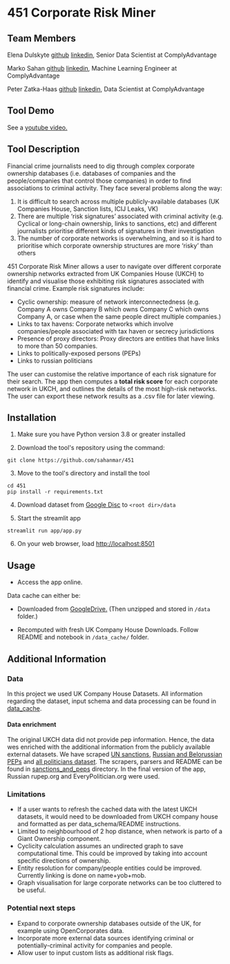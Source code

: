 # 451 Corporate Risk Miner

## Team Members
Elena Dulskyte [github](https://github.com/ElenaDulskyte) [linkedin](https://www.linkedin.com/in/elena-dulskyte-50b83aa2/), Senior Data Scientist at ComplyAdvantage

Marko Sahan [github](http://github.com/sahanmar) [linkedin](https://www.linkedin.com/in/msahan/), Machine Learning Engineer at ComplyAdvantage

Peter Zatka-Haas [github](http://github.com/peterzh) [linkedin](https://www.linkedin.com/in/peterzatkahaas), Data Scientist at ComplyAdvantage

## Tool Demo

See a <a href="https://www.youtube.com/watch?v=WeHYfiNQzvc" target="_blank">youtube video.</a>

## Tool Description

Financial crime journalists need to dig through complex corporate ownership databases (i.e. databases of companies and the people/companies that control those companies) in order to find associations to criminal activity. They face several problems along the way:
1. It is difficult to search across multiple publicly-available databases (UK Companies House, Sanction lists, ICIJ Leaks, VK)
2. There are multiple ‘risk signatures’ associated with criminal activity (e.g. Cyclical or long-chain ownership, links to sanctions, etc) and different journalists prioritise different kinds of signatures in their investigation
3. The number of corporate networks is overwhelming, and so it is hard to prioritise which corporate ownership structures are more ‘risky’ than others

451 Corporate Risk Miner allows a user to navigate over different corporate ownership networks extracted from UK Companies House (UKCH) to identify and visualise those exhibiting risk signatures associated with financial crime. Example risk signatures include:
* Cyclic ownership: measure of network interconnectedness (e.g. Company A owns Company B which owns Company C which owns Company A, or case when the same people direct multiple companies.)
* Links to tax havens: Corporate networks which involve companies/people associated with tax haven or secrecy jurisdictions
* Presence of proxy directors: Proxy directors are entities that have links to more than 50 companies.
* Links to politically-exposed persons (PEPs)
* Links to russian politicians


The user can customise the relative importance of each risk signature for their search. The app then computes a **total risk score** for each corporate network in UKCH, and outlines the details of the most high-risk networks. The user can export these network results as a .csv file for later viewing. 

## Installation

1. Make sure you have Python version 3.8 or greater installed

2. Download the tool's repository using the command:
```
git clone https://github.com/sahanmar/451
```

3. Move to the tool's directory and install the tool
```
cd 451
pip install -r requirements.txt
```

4. Download dataset from [Google Disc](https://drive.google.com/drive/folders/15I2-spww_5ZG6tzslLyU4gGwb3zDNZU-?usp=sharing) to `<root dir>/data`

5. Start the streamlit app
```
streamlit run app/app.py
```

6. On your web browser, load [http://localhost:8501](http://localhost:8501)

## Usage

- Access the app online.

Data cache can either be:

- Downloaded from <a href="https://drive.google.com/drive/folders/15I2-spww_5ZG6tzslLyU4gGwb3zDNZU-?usp=sharing" target="_blank">GoogleDrive.</a>
  (Then unzipped and stored in `/data` folder.)

- Recomputed with fresh UK Company House Downloads. Follow README and notebook in `/data_cache/` folder.

## Additional Information

### Data

In this project we used UK Company House Datasets. All information regarding the dataset, input schema and data processing can be found in [data_cache](https://github.com/sahanmar/451/tree/main/data_cache).

#### Data enrichment
The original UKCH data did not provide pep information. Hence, the data wes enriched with the additional information from the publicly available external datasets. We have scraped [UN sanctions](https://www.un.org/securitycouncil/content/un-sc-consolidated-list), [Russian and Belorussian PEPs](https://rupep.org/en/persons_list/) and [all politicians dataset](https://raw.githubusercontent.com/everypolitician/everypolitician-data/master/countries.json). The scrapers, parsers and README can be found in [sanctions_and_peps](https://github.com/sahanmar/451/tree/main/sanctions_and_peps) directory.
In the final version of the app, Russian rupep.org and EveryPolitician.org were used.

### Limitations
* If a user wants to refresh the cached data with the latest UKCH datasets, it would need to be downloaded from UKCH company house and formatted as per data_schema/README instructions.
* Limited to neighbourhood of 2 hop distance, when network is parto of a Giant Ownership component.
* Cyclicity calculation assumes an undirected graph to save computational time. This could be improved by taking into account specific directions of ownership.
* Entity resolution for company/people entities could be improved. Currently linking is done on name+yob+mob.
* Graph visualisation for large corporate networks can be too cluttered to be useful. 

### Potential next steps
* Expand to corporate ownership databases outside of the UK, for example using OpenCorporates data.
* Incorporate more external data sources identifying criminal or potentially-criminal activity for companies and people.
* Allow user to input custom lists as additional risk flags.
